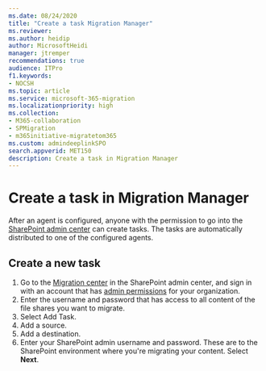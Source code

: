 ```yaml
---
ms.date: 08/24/2020
title: "Create a task Migration Manager"
ms.reviewer: 
ms.author: heidip
author: MicrosoftHeidi
manager: jtremper
recommendations: true
audience: ITPro
f1.keywords:
- NOCSH
ms.topic: article
ms.service: microsoft-365-migration
ms.localizationpriority: high
ms.collection: 
- M365-collaboration
- SPMigration
- m365initiative-migratetom365
ms.custom: admindeeplinkSPO
search.appverid: MET150
description: Create a task in Migration Manager
---
```


# Create a task in Migration Manager

After an agent is configured, anyone with the permission to go into the <a href="https://go.microsoft.com/fwlink/?linkid=2185219" target="_blank">SharePoint admin center</a> can create tasks. The tasks are automatically distributed to one of the configured agents.



## Create a new task

1. Go to the <a href="https://go.microsoft.com/fwlink/?linkid=2185075" target="_blank">Migration center</a> in the SharePoint admin center, and sign in with an account that has [admin permissions](/sharepoint/sharepoint-admin-role) for your organization.
2. Enter the username and password that has access to all content of the file shares you want to migrate.
3. Select Add Task.
4. Add a source.
5. Add a destination.
6. Enter your SharePoint admin username and password. These are to the SharePoint environment where you're migrating your content. Select **Next**.


